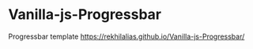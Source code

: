 # Vanilla-js-Progressbar
Progressbar template
https://rekhilalias.github.io/Vanilla-js-Progressbar/
